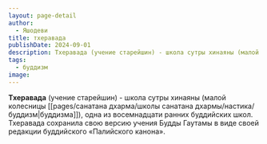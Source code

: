 ```yaml
---
layout: page-detail
author:
  - Яшодеви
title: тхеравада
publishDate: 2024-09-01
description: Тхеравада (учение старейшин) - школа сутры хинаяны (малой колесницы буддизма), одна из восемнадцати ранних буддийских школ. Тхеравада сохранила свою версию учения Будды Гаутамы в виде своей редакции буддийского «Палийского канона».
tags:
  - буддизм
image:
---
```

**Тхеравада** (учение старейшин) - школа сутры хинаяны (малой колесницы [[pages/санатана дхарма/школы санатана дхармы/настика/буддизм|буддизма]]), одна из восемнадцати ранних буддийских школ. Тхеравада сохранила свою версию учения Будды Гаутамы в виде своей редакции буддийского «Палийского канона».

